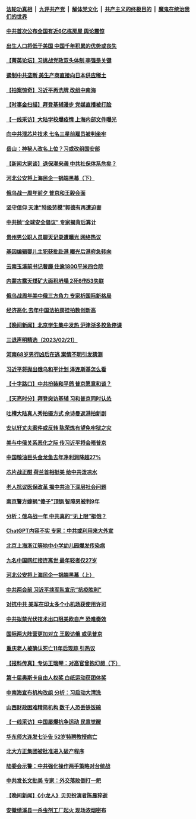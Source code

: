 ####  [法轮功真相](../../../../basic/blob/master/README.md?t=02230812) &nbsp;|&nbsp; [九评共产党](../../../../9ping.md/blob/master/README.md?t=02230812) &nbsp;|&nbsp; [解体党文化](../../../../jtdwh.md/blob/master/README.md?t=02230812)  &nbsp;|&nbsp; [共产主义的终极目的](../../../../gczydzjmd.md/blob/master/README.md?t=02230812) &nbsp;|&nbsp; [魔鬼在统治我们的世界](../../../../mgztzwmdsj.md/blob/master/README.md?t=02230812) 

#### [中共首次公布全国有近6亿栋房屋 舆论震惊](../pages/nsc413/n13935889.md?t=02230812) 

#### [出生人口将低于美国 中国千年积累的优势或丧失](../pages/nsc413/n13935340.md?t=02230812) 

#### [【菁英论坛】习挑战党政双头体制 李强是关键](../pages/nsc413/n13935884.md?t=02230812) 

#### [遏制中共垄断 美生产商直接向日本供应稀土](../pages/nsc413/n13935770.md?t=02230812) 

#### [【拍案惊奇】习近平再洗牌 改组中南海](../pages/nsc413/n13935760.md?t=02230812) 

#### [【时事金扫描】拜登基辅漫步 党媒直播被打脸](../pages/nsc413/n13935661.md?t=02230812) 

#### [【一线采访】大陆学校爆疫情 上海内部文件曝光](../pages/nsc413/n13935652.md?t=02230812) 

#### [向中共泄芯片技术 七名三星前雇员被判坐牢](../pages/nsc413/n13935767.md?t=02230812) 

#### [岳山：神秘人改名上位？习或改组国安部](../pages/nsc413/n13935582.md?t=02230812) 

#### [【新闻大家谈】退保潮来袭 中共社保体系危矣？](../pages/nsc413/n13935718.md?t=02230812) 

#### [河北公安将上海民企一锅端黑幕（下）](../pages/nsc413/n13934733.md?t=02230812) 

#### [俄乌战一周年前夕 普京和王毅会面](../pages/nsc413/n13935656.md?t=02230812) 

#### [坚守信仰 天津“特级劳模”郭德有再遭迫害](../pages/nsc413/n13934725.md?t=02230812) 

#### [中共抛“全球安全倡议” 专家揭背后算计](../pages/nsc413/n13935466.md?t=02230812) 

#### [贵州男公职人员聊天记录遭曝光 网络热议](../pages/nsc413/n13935500.md?t=02230812) 

#### [基因编辑婴儿主犯获批赴港 曝光后港府急转向](../pages/nsc413/n13935557.md?t=02230812) 

#### [云南玉溪前书记奢靡 住逾1800平米四合院](../pages/nsc413/n13935385.md?t=02230812) 

#### [内蒙古露天煤矿大面积坍塌 2死6伤53失联](../pages/nsc413/n13935492.md?t=02230812) 

#### [俄乌战周年美中俄三方角力 专家析国际新格局](../pages/nsc413/n13934906.md?t=02230812) 

#### [经济恶化 去年中国法拍房挂拍数创新高](../pages/nsc413/n13935146.md?t=02230812) 


#### [【晚间新闻】北京学生集中发热 沪津浙多校急停课](../pages/nsc413/n13935210.md?t=02230812) 




#### [三退声明精选（2023/02/21）](../pages/nsc413/n13935108.md?t=02230812) 

#### [河南68岁男行凶后在逃 案情不明引发猜测](../pages/nsc413/n13935062.md?t=02230812) 

#### [习近平将抛出俄乌和平计划 泽连斯基怎么看](../pages/nsc413/n13934993.md?t=02230812) 

#### [【十字路口】中共扮装和平鸽 普京愿意和谈？](../pages/nsc413/n13934851.md?t=02230812) 

#### [【天亮时分】拜登突访基辅 习和普京同时认怂](../pages/nsc413/n13934937.md?t=02230812) 

#### [吐槽大陆真人秀拍摄方式 佘诗曼返港拍新剧](../pages/nsc413/n13934980.md?t=02230812) 

#### [安以轩丈夫案件或反转 陈荣炼有望免牢狱之灾](../pages/nsc413/n13934946.md?t=02230812) 

#### [美与中俄关系恶化之际 传习近平将会晤普京](../pages/nsc413/n13934888.md?t=02230812) 

#### [中国粮油巨头金龙鱼去年净利润降超27%](../pages/nsc413/n13934983.md?t=02230812) 

#### [芯片战正酣 荷兰首相挺美 给中共泼凉水](../pages/nsc413/n13934957.md?t=02230812) 

#### [老人抗议医保改革 揭中共治下深层社会问题](../pages/nsc413/n13934963.md?t=02230812) 

#### [南京警方嫁祸“傻子”顶锅 智障男被判9年](../pages/nsc413/n13934959.md?t=02230812) 

#### [分析：俄乌战一年 中共真的“无上限”挺俄？](../pages/nsc413/n13934884.md?t=02230812) 

#### [ChatGPT内容不实 专家：中共或利用来大外宣](../pages/nsc413/n13934885.md?t=02230812) 

#### [北京上海浙江等地中小学幼儿园爆发传染病](../pages/nsc413/n13934907.md?t=02230812) 

#### [九名中国网红接连离世 最年轻者仅27岁](../pages/nsc413/n13934903.md?t=02230812) 

#### [河北公安将上海民企一锅端黑幕（上）](../pages/nsc413/n13933995.md?t=02230812) 

#### [中共两会前 习近平挟军队宣示“抗疫胜利”](../pages/nsc413/n13934912.md?t=02230812) 

#### [对抗中共 美军在印太多个小机场获使用许可](../pages/nsc413/n13934892.md?t=02230812) 

#### [中共拟禁光伏技术出口阻美欧自产 恐难奏效](../pages/nsc413/n13934909.md?t=02230812) 

#### [国际两大阵营更加对立 王毅访俄 或见普京](../pages/nsc413/n13934882.md?t=02230812) 

#### [重庆老人被确认死亡11年后现踪 引热议](../pages/nsc413/n13934748.md?t=02230812) 

#### [【报料传真】专访王瑞琴：对高官曾抱幻想（下）](../pages/nsc413/n13932987.md?t=02230812) 

#### [第十届奥斯卡自由人权奖 白纸运动获团体奖](../pages/nsc413/n13934490.md?t=02230812) 

#### [中南海宣布机构改组 分析：习启动大清洗](../pages/nsc413/n13934829.md?t=02230812) 

#### [山西财政困难精简机构 数千人恐丢铁饭碗](../pages/nsc413/n13934701.md?t=02230812) 

#### [【一线采访】中国屡爆抗争运动 民意觉醒](../pages/nsc413/n13934024.md?t=02230812) 

#### [华东师大连发七讣告 52岁特聘教授病亡](../pages/nsc413/n13934636.md?t=02230812) 

#### [北大方正集团被批准进入破产程序](../pages/nsc413/n13934678.md?t=02230812) 

#### [陆委会示警：中共强化操作两手策略对台统战](../pages/nsc413/n13934590.md?t=02230812) 

#### [中共发长文批美 专家：外交落败倒打一耙](../pages/nsc413/n13934573.md?t=02230812) 


#### [【晚间新闻】《小龙人》贝贝扮演者陈晨猝逝](../pages/nsc413/n13934667.md?t=02230812) 

#### [安徽绩溪县一杀虫剂工厂起火 现场浓烟密布](../pages/nsc413/n13934628.md?t=02230812) 


